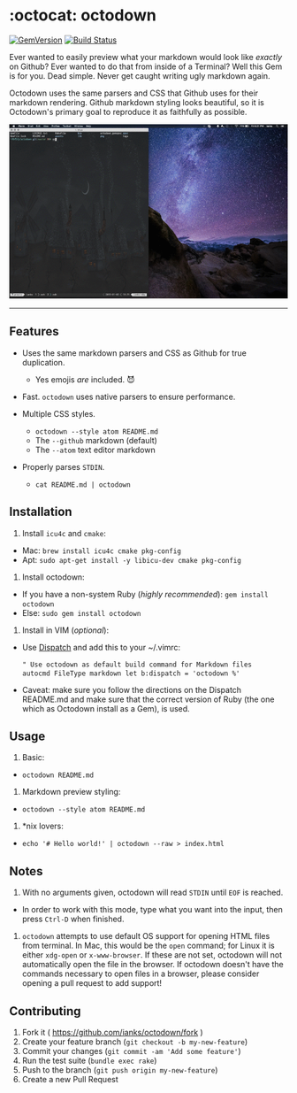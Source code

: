 # :octocat: octodown

[![GemVersion](https://badge.fury.io/rb/octodown.svg)](http://badge.fury.io/rb/octodown)
[![Build Status](https://travis-ci.org/ianks/octodown.svg)](https://travis-ci.org/ianks/octodown)

Ever wanted to easily preview what your markdown would look like _exactly_ on
Github? Ever wanted to do that from inside of a Terminal? Well this Gem is for
you. Dead simple. Never get caught writing ugly markdown again.

Octodown uses the same parsers and CSS that Github uses for their markdown
rendering. Github markdown styling looks beautiful, so it is Octodown's
primary goal to reproduce it as faithfully as possible.

![Octodown GIF](assets/octodown.gif?raw=true)

-------------------------------------------------------------------------------

## Features

- Uses the same markdown parsers and CSS as Github for true duplication.
  - Yes emojis _are_ included. :smiling_imp:

- Fast. `octodown` uses native parsers to ensure performance.
- Multiple CSS styles.
  - `octodown --style atom README.md`
  - The `--github` markdown (default)
  - The `--atom` text editor markdown

- Properly parses `STDIN`.
  - `cat README.md | octodown`

## Installation

1. Install `icu4c` and `cmake`:
  - Mac: `brew install icu4c cmake pkg-config`
  - Apt: `sudo apt-get install -y libicu-dev cmake pkg-config`

1. Install octodown:
  - If you have a non-system Ruby (_highly recommended_):  `gem install
    octodown`
  - Else: `sudo gem install octodown`

1. Install in VIM (_optional_):
  - Use [Dispatch](https://github.com/tpope/vim-dispatch) and add this to
    your ~/.vimrc:

    ```viml
    " Use octodown as default build command for Markdown files
    autocmd FileType markdown let b:dispatch = 'octodown %'
    ```
  - Caveat: make sure you follow the directions on the Dispatch README.md and
    make sure that the correct version of Ruby (the one which as Octodown
    install as a Gem), is used.

## Usage

1. Basic:
  - `octodown README.md`

1. Markdown preview styling:
  - `octodown --style atom README.md`

1. *nix lovers:
  - `echo '# Hello world!' | octodown --raw > index.html`

## Notes

1. With no arguments given, octodown will read `STDIN` until `EOF` is reached.
  - In order to work with this mode, type what you want into the input, then press
    `Ctrl-D` when finished.
1. `octodown` attempts to use default OS support for opening HTML files from
  terminal. In Mac, this would be the `open` command; for Linux it is either
  `xdg-open` or `x-www-browser`. If these are not set, octodown will not
  automatically open the file in the browser. If octodown doesn't have the
  commands necessary to open files in a browser, please consider opening a pull
  request to add support!

## Contributing

1. Fork it ( https://github.com/ianks/octodown/fork )
1. Create your feature branch (`git checkout -b my-new-feature`)
1. Commit your changes (`git commit -am 'Add some feature'`)
1. Run the test suite (`bundle exec rake`)
1. Push to the branch (`git push origin my-new-feature`)
1. Create a new Pull Request
